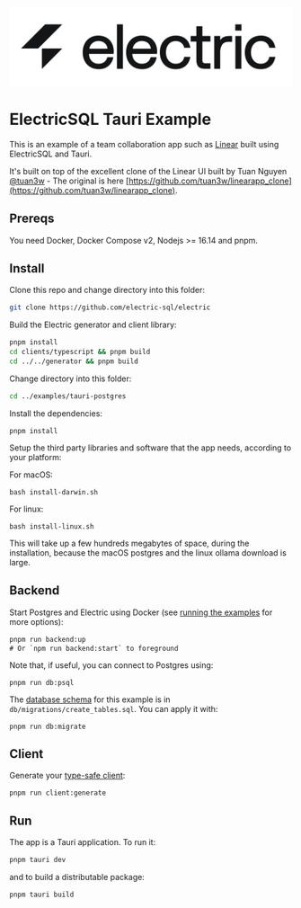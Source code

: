 <a href="https://electric-sql.com">
  <picture>
    <source media="(prefers-color-scheme: dark)"
        srcset="https://raw.githubusercontent.com/electric-sql/meta/main/identity/ElectricSQL-logo-light-trans.svg"
    />
    <source media="(prefers-color-scheme: light)"
        srcset="https://raw.githubusercontent.com/electric-sql/meta/main/identity/ElectricSQL-logo-black.svg"
    />
    <img alt="ElectricSQL logo"
        src="https://raw.githubusercontent.com/electric-sql/meta/main/identity/ElectricSQL-logo-black.svg"
    />
  </picture>
</a>

# ElectricSQL Tauri Example

This is an example of a team collaboration app such as [Linear](https://linear.app) built using ElectricSQL and Tauri.

It's built on top of the excellent clone of the Linear UI built by
Tuan Nguyen [@tuan3w](https://github.com/tuan3w) - The original is here
[https://github.com/tuan3w/linearapp_clone](https://github.com/tuan3w/linearapp_clone).

## Prereqs

You need Docker, Docker Compose v2, Nodejs >= 16.14 and pnpm.

## Install

Clone this repo and change directory into this folder:

```sh
git clone https://github.com/electric-sql/electric
```

Build the Electric generator and client library:

```sh
pnpm install
cd clients/typescript && pnpm build
cd ../../generator && pnpm build
```

Change directory into this folder:

```sh
cd ../examples/tauri-postgres
```

Install the dependencies:

```shell
pnpm install
```

Setup the third party libraries and software that the app needs, according to your platform:

For macOS:
```
bash install-darwin.sh
```

For linux:
```
bash install-linux.sh
```

This will take up a few hundreds megabytes of space, during the installation, because the macOS postgres and the linux ollama download is large.

## Backend

Start Postgres and Electric using Docker (see [running the examples](https://electric-sql.com/docs/examples/notes/running) for more options):

```shell
pnpm run backend:up
# Or `npm run backend:start` to foreground
```

Note that, if useful, you can connect to Postgres using:

```shell
pnpm run db:psql
```

The [database schema](https://electric-sql.com/docs/usage/data-modelling) for this example is in `db/migrations/create_tables.sql`.
You can apply it with:

```shell
pnpm run db:migrate
```

## Client

Generate your [type-safe client](https://electric-sql.com/docs/usage/data-access/client):

```shell
pnpm run client:generate
```

## Run

The app is a Tauri application. To run it:

```bash
pnpm tauri dev
```

and to build a distributable package:

```bash
pnpm tauri build
```
